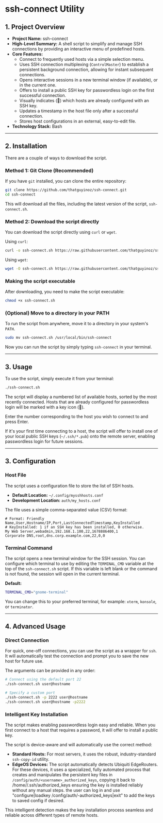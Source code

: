 # ssh-connect Utility

## 1. Project Overview

*   **Project Name:** ssh-connect
*   **High-Level Summary:** A shell script to simplify and manage SSH connections by providing an interactive menu of predefined hosts.
*   **Core Features:**
    *   Connect to frequently used hosts via a simple selection menu.
    *   Uses SSH connection multiplexing (`ControlMaster`) to establish a persistent background connection, allowing for instant subsequent connections.
    *   Opens interactive sessions in a new terminal window (if available), or in the current one.
    *   Offers to install a public SSH key for passwordless login on the first successful connection.
    *   Visually indicates (🔑) which hosts are already configured with an SSH key.
    *   Updates a timestamp in the host file only after a successful connection.
    *   Stores host configurations in an external, easy-to-edit file.
*   **Technology Stack:** Bash

---

## 2. Installation

There are a couple of ways to download the script.

### Method 1: Git Clone (Recommended)

If you have `git` installed, you can clone the entire repository:

```bash
git clone https://github.com/thatguyinoz/ssh-connect.git
cd ssh-connect
```

This will download all the files, including the latest version of the script, `ssh-connect.sh`.

### Method 2: Download the script directly

You can download the script directly using `curl` or `wget`.

Using `curl`:
```bash
curl -o ssh-connect.sh https://raw.githubusercontent.com/thatguyinoz/ssh_connect/master/scripts/ssh-connect.0.19.sh
```

Using `wget`:
```bash
wget -O ssh-connect.sh https://raw.githubusercontent.com/thatguyinoz/ssh_connect/master/scripts/ssh-connect.0.19.sh
```

### Making the script executable

After downloading, you need to make the script executable:

```bash
chmod +x ssh-connect.sh
```

### (Optional) Move to a directory in your PATH

To run the script from anywhere, move it to a directory in your system's `PATH`.

```bash
sudo mv ssh-connect.sh /usr/local/bin/ssh-connect
```

Now you can run the script by simply typing `ssh-connect` in your terminal.

---

## 3. Usage

To use the script, simply execute it from your terminal:

```bash
./ssh-connect.sh
```

The script will display a numbered list of available hosts, sorted by the most recently connected. Hosts that are already configured for passwordless login will be marked with a key icon (🔑).

Enter the number corresponding to the host you wish to connect to and press Enter.

If it's your first time connecting to a host, the script will offer to install one of your local public SSH keys (`~/.ssh/*.pub`) onto the remote server, enabling passwordless login for future sessions.

---

## 3. Configuration

### Host File

The script uses a configuration file to store the list of SSH hosts.

*   **Default Location:** `~/.config/mysshhosts.conf`
*   **Development Location:** `auth/my_hosts.conf`

The file uses a simple comma-separated value (CSV) format:

```
# Format: Friendly Name,User,Hostname/IP,Port,LastConnectedTimestamp,KeyInstalled
# KeyInstalled: 1 if an SSH key has been installed, 0 otherwise.
My Web Server,webadmin,192.168.1.100,22,1678886400,1
Corporate DNS,root,dns.corp.example.com,22,0,0
```

### Terminal Command

The script opens a new terminal window for the SSH session. You can configure which terminal to use by editing the `TERMINAL_CMD` variable at the top of the `ssh-connect.sh` script. If this variable is left blank or the command is not found, the session will open in the current terminal.

**Default:**
```bash
TERMINAL_CMD="gnome-terminal"
```

You can change this to your preferred terminal, for example: `xterm`, `konsole`, or `terminator`.

---

## 4. Advanced Usage

### Direct Connection

For quick, one-off connections, you can use the script as a wrapper for `ssh`. It will automatically test the connection and prompt you to save the new host for future use.

The arguments can be provided in any order:

```bash
# Connect using the default port 22
./ssh-connect.sh user@hostname

# Specify a custom port
./ssh-connect.sh -p 2222 user@hostname
./ssh-connect.sh user@hostname -p2222
```

### Intelligent Key Installation

The script makes enabling passwordless login easy and reliable. When you first connect to a host that requires a password, it will offer to install a public key.

The script is device-aware and will automatically use the correct method:

*   **Standard Hosts:** For most servers, it uses the robust, industry-standard `ssh-copy-id` utility.
*   **EdgeOS Devices:** The script automatically detects Ubiquiti EdgeRouters. For these devices, it uses a specialized, fully automated process that creates and manipulates the persistent key files in `/config/auth/<username>_authorized_keys`, copying it back to /home/<user>/.ssh/authorized_keys ensuring the key is installed reliably without any manual steps. the user can log in and use "configure|loadkey <username> /config/auth/<user>-authorized_keys|exit" to add the keys to saved config if desired.

This intelligent detection makes the key installation process seamless and reliable across different types of remote hosts.
